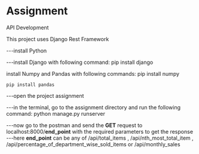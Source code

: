 # Assignment
API Development

This project uses Django Rest Framework

---install Python

---install Django with following command:
    pip install django

install Numpy and Pandas with following commands:
    pip install numpy
    
    pip install pandas

---open the project assignment

---in the terminal, go to the assignment directory and run the following command:
    python manage.py runserver
    
---now go to the postman and send the **GET** request to localhost:8000/**end_point** with the required parameters to get the response
---here **end_point** can be any of /api/total_items , /api/nth_most_total_item , /api/percentage_of_department_wise_sold_items or /api/monthly_sales




